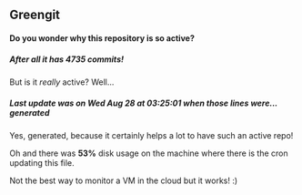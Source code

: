## Greengit

#### Do you wonder why this repository is so active?

##### After all it has 4735 commits!

But is it *really* active? Well...

##### Last update was on Wed Aug 28 at 03:25:01 when those lines were... generated

Yes, generated, because it certainly helps a lot to have such an active repo!

Oh and there was **53%** disk usage on the machine
where there is the cron updating this file.

Not the best way to monitor a VM in the cloud but it works! :)
